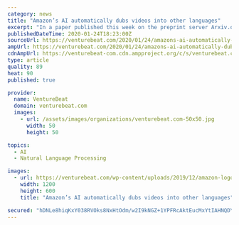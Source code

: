 ```yaml
---
category: news
title: "Amazon’s AI automatically dubs videos into other languages"
excerpt: "In a paper published this week on the preprint server Arxiv.org, researchers from the tech giant detailed a novel “speech-to-speech” pipeline that taps AI to ... across languages and follows a “fluency-based” rather than a content-based criterion. It comprises several parts, including a Transformer-based machine translation bit trained ..."
publishedDateTime: 2020-01-24T18:23:00Z
sourceUrl: https://venturebeat.com/2020/01/24/amazons-ai-automatically-dubs-videos-into-other-languages/
ampUrl: https://venturebeat.com/2020/01/24/amazons-ai-automatically-dubs-videos-into-other-languages/amp/
cdnAmpUrl: https://venturebeat-com.cdn.ampproject.org/c/s/venturebeat.com/2020/01/24/amazons-ai-automatically-dubs-videos-into-other-languages/amp/
type: article
quality: 89
heat: 90
published: true

provider:
  name: VentureBeat
  domain: venturebeat.com
  images:
    - url: /assets/images/organizations/venturebeat.com-50x50.jpg
      width: 50
      height: 50

topics:
  - AI
  - Natural Language Processing

images:
  - url: https://venturebeat.com/wp-content/uploads/2019/12/amazon-logo-reuters.jpg?fit=1200%2C600&strip=all
    width: 1200
    height: 600
    title: "Amazon’s AI automatically dubs videos into other languages"

secured: "hDNLe8hiqKxY038RVOks8NxHtOdm/w2I9kNGZ+1YPFRcAktEucMxYtIAHNQDY3OT+MMcwOQartMkbzpF13XmefS8Bpkk+JzInZZOANg3CusM3zb8yngTQamYXJIQKyFMzmBxnUBd6zMQGDB/dMnfA7vZ+EJyfM2xHDFs8p87y+7qBfy1j/UKPFI6tZ2iqdnkqkGUx1PWKH1PflVB8Z9MEFTWbMqTOpsjXEl2j7+rbnX6l+N/p8QIBpdUnLymNClu3Axz247Kb+zZrzlG49AwGHgY8iWZlfQLcn/tSMZs1T2J7prWk1AjCH9D3LmrvMPcyYrnraOe9SZIjZRGfWGptgLTB6tniENTdOX2cazIgX28VdMkOQ0TeKZgCTCGp6Psr9jEc6WZnOQImNovkLozUecPJfQTdskOc4ZJhaHVFbnUMzHal7sKRuzqXlzCgKWtje4AawSEgJ9SYz1FlST5egUMSyZWYUo6Ykg+93hMnwo=;nprVod8LAI2JQQSPHry96A=="
---
```



